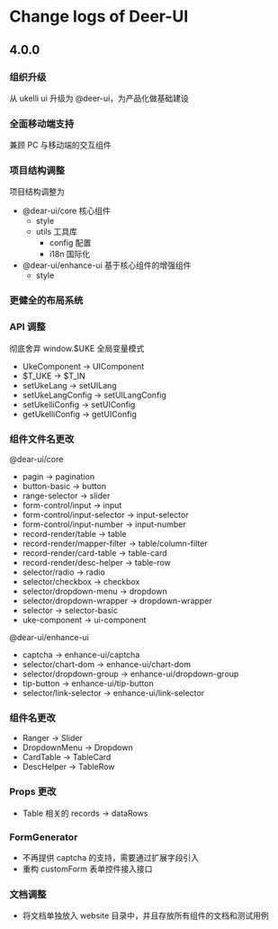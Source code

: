 # Change logs of Deer-UI

## 4.0.0

### 组织升级

从 ukelli ui 升级为 @deer-ui，为产品化做基础建设

### 全面移动端支持

兼顾 PC 与移动端的交互组件

### 项目结构调整

项目结构调整为

- @dear-ui/core 核心组件
  - style
  - utils 工具库
    - config 配置
    - i18n 国际化
- @dear-ui/enhance-ui 基于核心组件的增强组件
  - style

### 更健全的布局系统

### API 调整

彻底舍弃 window.$UKE 全局变量模式

- UkeComponent -> UIComponent
- $T_UKE -> $T_IN
- setUkeLang -> setUILang
- setUkeLangConfig -> setUILangConfig
- setUkelliConfig -> setUIConfig
- getUkelliConfig -> getUIConfig

### 组件文件名更改

@dear-ui/core

- pagin -> pagination
- button-basic -> button
- range-selector -> slider
- form-control/input -> input
- form-control/input-selector -> input-selector
- form-control/input-number -> input-number
- record-render/table -> table
- record-render/mapper-filter -> table/column-filter
- record-render/card-table -> table-card
- record-render/desc-helper -> table-row
- selector/radio -> radio
- selector/checkbox -> checkbox
- selector/dropdown-menu -> dropdown
- selector/dropdown-wrapper -> dropdown-wrapper
- selector -> selector-basic
- uke-component -> ui-component

@dear-ui/enhance-ui

- captcha -> enhance-ui/captcha
- selector/chart-dom -> enhance-ui/chart-dom
- selector/dropdown-group -> enhance-ui/dropdown-group
- tip-button -> enhance-ui/tip-button
- selector/link-selector -> enhance-ui/link-selector

### 组件名更改

- Ranger -> Slider
- DropdownMenu -> Dropdown
- CardTable -> TableCard
- DescHelper -> TableRow

### Props 更改

- Table 相关的 records -> dataRows

### FormGenerator

- 不再提供 captcha 的支持，需要通过扩展字段引入
- 重构 customForm 表单控件接入接口

### 文档调整

- 将文档单独放入 website 目录中，并且存放所有组件的文档和测试用例
